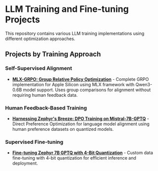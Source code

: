 # LLM Training and Fine-tuning Projects

This repository contains various LLM training implementations using different optimization approaches.

## Projects by Training Approach

### Self-Supervised Alignment

* **[MLX-GRPO: Group Relative Policy Optimization](https://github.com/bayjarvis/llm/tree/main/mlx-grpo)** - Complete GRPO implementation for Apple Silicon using MLX framework with Qwen3-0.6B model support. Uses group comparisons for alignment without requiring human feedback data.

### Human Feedback-Based Training

* **[Harnessing Zephyr's Breeze: DPO Training on Mistral-7B-GPTQ](https://github.com/bayjarvis/llm/tree/main/mistral/dpo)** - Direct Preference Optimization for language model alignment using human preference datasets on quantized models.

### Supervised Fine-tuning

* **[Fine-tuning Zephyr 7B GPTQ with 4-Bit Quantization](https://github.com/bayjarvis/llm/tree/main/zephyr/finetune_gptq)** - Custom data fine-tuning with 4-bit quantization for efficient inference and deployment.

